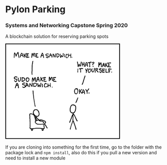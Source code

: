 # Pylon Parking
### Systems and Networking Capstone Spring 2020

A blockchain solution for reserving parking spots

![Make me a sandwich](media/sandwich.png)

If you are cloning into something for the first time, go to the folder with the  
package lock and ```npm install```, also do this if you pull a new version and  
need to install a new module